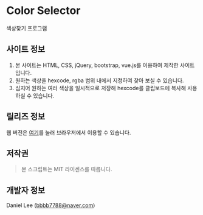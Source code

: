 # Color Selector
색상찾기 프로그램

## 사이트 정보
1. 본 사이트는 HTML, CSS, jQuery, bootstrap, vue.js를 이용하여 제작한 사이트입니다.
2. 원하는 색상을 hexcode, rgba 범위 내에서 지정하여 찾아 보실 수 있습니다.
3. 심지어 원하는 여러 색상을 일시적으로 저장해 hexcode를 클립보드에 복사해 사용하실 수 있습니다.

## 릴리즈 정보
웹 버전은 [여기](http://bbbb7788.dothome.co.kr/color_selector)를 눌러 브라우저에서 이용할 수 있습니다.

## 저작권
> 본 스크립트는 MIT 라이센스를 따릅니다.

## 개발자 정보
Daniel Lee ([bbbb7788@naver.com](mailto:bbbb7788@naver.com))
